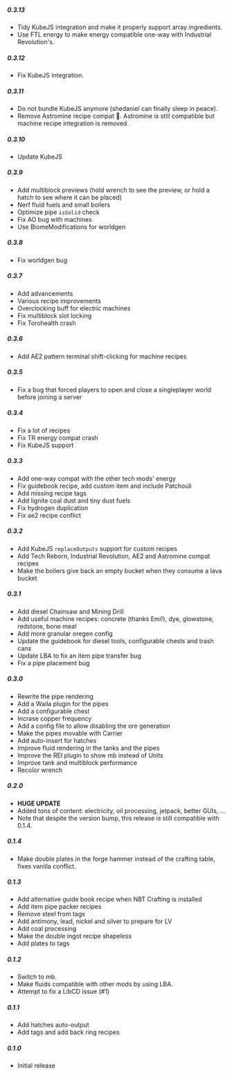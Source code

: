 ##### 0.3.13
* Tidy KubeJS integration and make it properly support array ingredients.
* Use FTL energy to make energy compatible one-way with Industrial Revolution's.

##### 0.3.12
* Fix KubeJS integration.

##### 0.3.11
* Do not bundle KubeJS anymore (shedaniel can finally sleep in peace).
* Remove Astromine recipe compat 🦀. Astromine is still compatible but machine recipe integration is removed.

##### 0.3.10
* Update KubeJS

##### 0.3.9
* Add multiblock previews (hold wrench to see the preview, or hold a hatch to see where it can be placed)
* Nerf fluid fuels and small boilers
* Optimize pipe `isSolid` check
* Fix AO bug with machines
* Use BiomeModifications for worldgen

##### 0.3.8
* Fix worldgen bug

##### 0.3.7
* Add advancements
* Various recipe improvements
* Overclocking buff for electric machines
* Fix multiblock slot locking
* Fix Torohealth crash

##### 0.3.6
* Add AE2 pattern terminal shift-clicking for machine recipes

##### 0.3.5
* Fix a bug that forced players to open and close a singleplayer world before joining a server

##### 0.3.4
* Fix a lot of recipes
* Fix TR energy compat crash
* Fix KubeJS support

##### 0.3.3
* Add one-way compat with the other tech mods' energy
* Fix guidebook recipe, add custom item and include Patchouli
* Add missing recipe tags
* Add lignite coal dust and tiny dust fuels
* Fix hydrogen duplication
* Fix ae2 recipe conflict

##### 0.3.2
* Add KubeJS `replaceOutputs` support for custom recipes
* Add Tech Reborn, Industrial Revolution, AE2 and Astromine compat recipes
* Make the boilers give back an empty bucket when they consume a lava bucket

##### 0.3.1
* Add diesel Chainsaw and Mining Drill
* Add useful machine recipes: concrete (thanks Emi!), dye, glowstone, redstone, bone meal
* Add more granular oregen config
* Update the guidebook for diesel tools, configurable chests and trash cans
* Update LBA to fix an item pipe transfer bug
* Fix a pipe placement bug

##### 0.3.0
* Rewrite the pipe rendering
* Add a Waila plugin for the pipes
* Add a configurable chest
* Incrase copper frequency
* Add a config file to allow disabling the ore generation
* Make the pipes movable with Carrier
* Add auto-insert for hatches
* Improve fluid rendering in the tanks and the pipes
* Improve the REI plugin to show mb instead of Units
* Improve tank and multiblock performance
* Recolor wrench

##### 0.2.0
* **HUGE UPDATE**
* Added tons of content: electricity, oil processing, jetpack, better GUIs, ...
* Note that despite the version bump, this release is still compatible with 0.1.4.

##### 0.1.4
* Make double plates in the forge hammer instead of the crafting table, fixes vanilla conflict.

##### 0.1.3
* Add alternative guide book recipe when NBT Crafting is installed
* Add item pipe packer recipes
* Remove steel from tags
* Add antimony, lead, nickel and silver to prepare for LV
* Add coal processing
* Make the double ingot recipe shapeless
* Add plates to tags

##### 0.1.2
* Switch to mb.
* Make fluids compatible with other mods by using LBA.
* Attempt to fix a LibCD issue (#1)

##### 0.1.1
* Add hatches auto-output
* Add tags and add back ring recipes

##### 0.1.0
* Initial release
